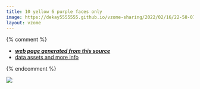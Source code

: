 ```yaml
---
title: 10 yellow 6 purple faces only
image: https://dekay5555555.github.io/vzome-sharing/2022/02/16/22-58-07-10 yellow 6 purple faces only/10 yellow 6 purple faces only.png
layout: vzome
---
```


{% comment %}
 - [***web page generated from this source***][post]
 - [data assets and more info][github]

[post]: <https://dekay5555555.github.io/vzome-sharing/2022/02/16/10 yellow 6 purple faces only-22-58-07.html>
[github]: <https://github.com/dekay5555555/vzome-sharing/tree/main/2022/02/16/22-58-07-10 yellow 6 purple faces only/>
{% endcomment %}

<vzome-viewer style="width: 100%; height: 65vh;"
       src="https://dekay5555555.github.io/vzome-sharing/2022/02/16/22-58-07-10 yellow 6 purple faces only/10 yellow 6 purple faces only.vZome" >
  <img src="https://dekay5555555.github.io/vzome-sharing/2022/02/16/22-58-07-10 yellow 6 purple faces only/10 yellow 6 purple faces only.png" />
</vzome-viewer>